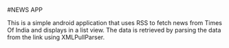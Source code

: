 #NEWS APP

This is a simple android application that uses RSS to fetch news from Times Of India and displays in a list view. 
The data is retrieved by parsing the data from the link using XMLPullParser.
